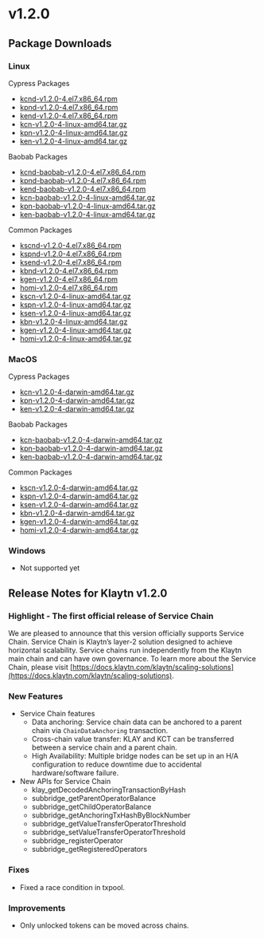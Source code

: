 # v1.2.0

## Package Downloads <a id="package-downloads"></a>

### Linux <a id="linux"></a>

Cypress Packages

* [kcnd-v1.2.0-4.el7.x86\_64.rpm](http://packages.klaytn.net/klaytn/v1.2.0/kcnd-v1.2.0-4.el7.x86_64.rpm)
* [kpnd-v1.2.0-4.el7.x86\_64.rpm](http://packages.klaytn.net/klaytn/v1.2.0/kpnd-v1.2.0-4.el7.x86_64.rpm)
* [kend-v1.2.0-4.el7.x86\_64.rpm](http://packages.klaytn.net/klaytn/v1.2.0/kend-v1.2.0-4.el7.x86_64.rpm)
* [kcn-v1.2.0-4-linux-amd64.tar.gz](http://packages.klaytn.net/klaytn/v1.2.0/kcn-v1.2.0-4-linux-amd64.tar.gz)
* [kpn-v1.2.0-4-linux-amd64.tar.gz](http://packages.klaytn.net/klaytn/v1.2.0/kpn-v1.2.0-4-linux-amd64.tar.gz)
* [ken-v1.2.0-4-linux-amd64.tar.gz](http://packages.klaytn.net/klaytn/v1.2.0/ken-v1.2.0-4-linux-amd64.tar.gz)

Baobab Packages

* [kcnd-baobab-v1.2.0-4.el7.x86\_64.rpm](http://packages.klaytn.net/klaytn/v1.2.0/kcnd-baobab-v1.2.0-4.el7.x86_64.rpm)
* [kpnd-baobab-v1.2.0-4.el7.x86\_64.rpm](http://packages.klaytn.net/klaytn/v1.2.0/kpnd-baobab-v1.2.0-4.el7.x86_64.rpm)
* [kend-baobab-v1.2.0-4.el7.x86\_64.rpm](http://packages.klaytn.net/klaytn/v1.2.0/kend-baobab-v1.2.0-4.el7.x86_64.rpm)
* [kcn-baobab-v1.2.0-4-linux-amd64.tar.gz](http://packages.klaytn.net/klaytn/v1.2.0/kcn-baobab-v1.2.0-4-linux-amd64.tar.gz)
* [kpn-baobab-v1.2.0-4-linux-amd64.tar.gz](http://packages.klaytn.net/klaytn/v1.2.0/kpn-baobab-v1.2.0-4-linux-amd64.tar.gz)
* [ken-baobab-v1.2.0-4-linux-amd64.tar.gz](http://packages.klaytn.net/klaytn/v1.2.0/ken-baobab-v1.2.0-4-linux-amd64.tar.gz)

Common Packages

* [kscnd-v1.2.0-4.el7.x86\_64.rpm](http://packages.klaytn.net/klaytn/v1.2.0/kscnd-v1.2.0-4.el7.x86_64.rpm)
* [kspnd-v1.2.0-4.el7.x86\_64.rpm](http://packages.klaytn.net/klaytn/v1.2.0/kspnd-v1.2.0-4.el7.x86_64.rpm)
* [ksend-v1.2.0-4.el7.x86\_64.rpm](http://packages.klaytn.net/klaytn/v1.2.0/ksend-v1.2.0-4.el7.x86_64.rpm)
* [kbnd-v1.2.0-4.el7.x86\_64.rpm](http://packages.klaytn.net/klaytn/v1.2.0/kbnd-v1.2.0-4.el7.x86_64.rpm)
* [kgen-v1.2.0-4.el7.x86\_64.rpm](http://packages.klaytn.net/klaytn/v1.2.0/kgen-v1.2.0-4.el7.x86_64.rpm)
* [homi-v1.2.0-4.el7.x86\_64.rpm](http://packages.klaytn.net/klaytn/v1.2.0/homi-v1.2.0-4.el7.x86_64.rpm)
* [kscn-v1.2.0-4-linux-amd64.tar.gz](http://packages.klaytn.net/klaytn/v1.2.0/kscn-v1.2.0-4-linux-amd64.tar.gz)
* [kspn-v1.2.0-4-linux-amd64.tar.gz](http://packages.klaytn.net/klaytn/v1.2.0/kspn-v1.2.0-4-linux-amd64.tar.gz)
* [ksen-v1.2.0-4-linux-amd64.tar.gz](http://packages.klaytn.net/klaytn/v1.2.0/ksen-v1.2.0-4-linux-amd64.tar.gz)
* [kbn-v1.2.0-4-linux-amd64.tar.gz](http://packages.klaytn.net/klaytn/v1.2.0/kbn-v1.2.0-4-linux-amd64.tar.gz)
* [kgen-v1.2.0-4-linux-amd64.tar.gz](http://packages.klaytn.net/klaytn/v1.2.0/kgen-v1.2.0-4-linux-amd64.tar.gz)
* [homi-v1.2.0-4-linux-amd64.tar.gz](http://packages.klaytn.net/klaytn/v1.2.0/homi-v1.2.0-4-linux-amd64.tar.gz)

### MacOS <a id="macos"></a>

Cypress Packages

* [kcn-v1.2.0-4-darwin-amd64.tar.gz](http://packages.klaytn.net/klaytn/v1.2.0/kcn-v1.2.0-4-darwin-amd64.tar.gz)
* [kpn-v1.2.0-4-darwin-amd64.tar.gz](http://packages.klaytn.net/klaytn/v1.2.0/kpn-v1.2.0-4-darwin-amd64.tar.gz)
* [ken-v1.2.0-4-darwin-amd64.tar.gz](http://packages.klaytn.net/klaytn/v1.2.0/ken-v1.2.0-4-darwin-amd64.tar.gz)

Baobab Packages

* [kcn-baobab-v1.2.0-4-darwin-amd64.tar.gz](http://packages.klaytn.net/klaytn/v1.2.0/kcn-baobab-v1.2.0-4-darwin-amd64.tar.gz)
* [kpn-baobab-v1.2.0-4-darwin-amd64.tar.gz](http://packages.klaytn.net/klaytn/v1.2.0/kpn-baobab-v1.2.0-4-darwin-amd64.tar.gz)
* [ken-baobab-v1.2.0-4-darwin-amd64.tar.gz](http://packages.klaytn.net/klaytn/v1.2.0/ken-baobab-v1.2.0-4-darwin-amd64.tar.gz)

Common Packages

* [kscn-v1.2.0-4-darwin-amd64.tar.gz](http://packages.klaytn.net/klaytn/v1.2.0/kscn-v1.2.0-4-darwin-amd64.tar.gz)
* [kspn-v1.2.0-4-darwin-amd64.tar.gz](http://packages.klaytn.net/klaytn/v1.2.0/kspn-v1.2.0-4-darwin-amd64.tar.gz)
* [ksen-v1.2.0-4-darwin-amd64.tar.gz](http://packages.klaytn.net/klaytn/v1.2.0/ksen-v1.2.0-4-darwin-amd64.tar.gz)
* [kbn-v1.2.0-4-darwin-amd64.tar.gz](http://packages.klaytn.net/klaytn/v1.2.0/kbn-v1.2.0-4-darwin-amd64.tar.gz)
* [kgen-v1.2.0-4-darwin-amd64.tar.gz](http://packages.klaytn.net/klaytn/v1.2.0/kgen-v1.2.0-4-darwin-amd64.tar.gz)
* [homi-v1.2.0-4-darwin-amd64.tar.gz](http://packages.klaytn.net/klaytn/v1.2.0/homi-v1.2.0-4-darwin-amd64.tar.gz)

### Windows <a id="windows"></a>

* Not supported yet

## Release Notes for Klaytn v1.2.0 <a id="release-notes-for-klaytn-v1-2-0"></a>

### Highlight - The first official release of Service Chain <a id="highlight-the-first-official-release-of-service-chain"></a>

We are pleased to announce that this version officially supports Service Chain. Service Chain is Klaytn’s layer-2 solution designed to achieve horizontal scalability. Service chains run independently from the Klaytn main chain and can have own governance. To learn more about the Service Chain, please visit [https://docs.klaytn.com/klaytn/scaling-solutions](https://docs.klaytn.com/klaytn/scaling-solutions).

### New Features <a id="new-features"></a>

* Service Chain features
  * Data anchoring: Service chain data can be anchored to a parent chain via `ChainDataAnchoring` transaction.
  * Cross-chain value transfer: KLAY and KCT can be transferred between a service chain and a parent chain.
  * High Availability: Multiple bridge nodes can be set up in an H/A configuration to reduce downtime due to accidental hardware/software failure.
* New APIs for Service Chain
  * klay\_getDecodedAnchoringTransactionByHash
  * subbridge\_getParentOperatorBalance
  * subbridge\_getChildOperatorBalance
  * subbridge\_getAnchoringTxHashByBlockNumber
  * subbridge\_getValueTransferOperatorThreshold
  * subbridge\_setValueTransferOperatorThreshold
  * subbridge\_registerOperator
  * subbridge\_getRegisteredOperators

### Fixes <a id="fixes"></a>

* Fixed a race condition in txpool.

### Improvements <a id="improvements"></a>

* Only unlocked tokens can be moved across chains.

